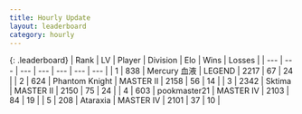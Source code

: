 ```yaml
---
title: Hourly Update
layout: leaderboard
category: hourly
---
```


{: .leaderboard}
| Rank | LV | Player | Division | Elo | Wins | Losses |
| --- | --- | --- | --- | --- | --- | --- |
| <span data-change="0">1</span> | 838 | <span title="ID: 692745">Mercury 血液</span> | LEGEND | <span data-change="11">2217</span> | <span data-change="3">67</span> | <span data-change="0">24</span> |
| <span data-change="1">2</span> | 624 | <span title="ID: 742939">Phantom Knight</span> | MASTER II | <span data-change="0">2158</span> | <span data-change="0">56</span> | <span data-change="0">14</span> |
| <span data-change="-1">3</span> | 2342 | <span title="ID: 353063">Sktima</span> | MASTER II | <span data-change="-13">2150</span> | <span data-change="0">75</span> | <span data-change="1">24</span> |
| <span data-change="0">4</span> | 603 | <span title="ID: 652474">pookmaster21</span> | MASTER IV | <span data-change="0">2103</span> | <span data-change="0">84</span> | <span data-change="0">19</span> |
| <span data-change="0">5</span> | 208 | <span title="ID: 745153">Ataraxia</span> | MASTER IV | <span data-change="0">2101</span> | <span data-change="0">37</span> | <span data-change="0">10</span> |